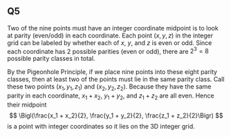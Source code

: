 ## Q5

Two of the nine points must have an integer coordinate midpoint is to look at parity (even/odd) in each coordinate.  Each point $(x,y,z)$ in the integer grid can be labeled by whether each of $x$, $y$, and $z$ is even or odd.  Since each coordinate has 2 possible parities (even or odd), there are $2^3 = 8$ possible parity classes in total.

By the Pigeonhole Principle, if we place nine points into these eight parity classes, then at least two of the points must lie in the same parity class.  Call these two points $(x_1,y_1,z_1)$ and $(x_2,y_2,z_2)$.  Because they have the same parity in each coordinate, $x_1 + x_2$, $y_1 + y_2$, and $z_1 + z_2$ are all even.  Hence their midpoint
$$
\Bigl(\frac{x_1 + x_2}{2}, \frac{y_1 + y_2}{2}, \frac{z_1 + z_2}{2}\Bigr)
$$
is a point with integer coordinates so it lies on the 3D integer grid.